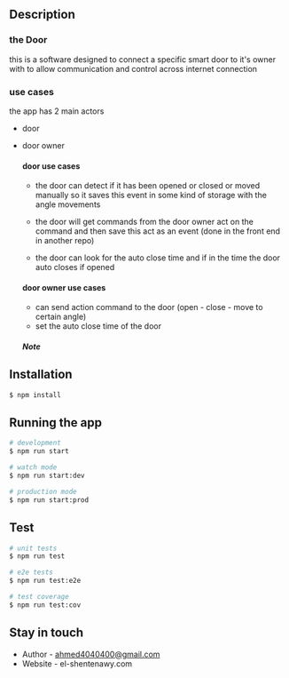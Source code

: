 <!-- <p align="center">
  <a href="http://nestjs.com/" target="blank"><img src="https://nestjs.com/img/logo-small.svg" width="200" alt="Nest Logo" /></a>
</p> -->

## Description

### the Door

this is a software designed to connect a specific smart door
to it's owner with to allow communication and control across internet connection

### use cases

the app has 2 main actors

- door
- door owner

  #### door use cases

  - the door can detect if it has been opened or closed or moved manually so it saves this event in some kind of storage with the angle movements

  - the door will get commands from the door owner act on the command
    and then save this act as an event (done in the front end in another repo)

  - the door can look for the auto close time and if in the time the door
    auto closes if opened

  #### door owner use cases

  - can send action command to the door (open - close - move to certain angle)
  - set the auto close time of the door

  ##### Note

## Installation

```bash
$ npm install
```

## Running the app

```bash
# development
$ npm run start

# watch mode
$ npm run start:dev

# production mode
$ npm run start:prod
```

## Test

```bash
# unit tests
$ npm run test

# e2e tests
$ npm run test:e2e

# test coverage
$ npm run test:cov
```

## Stay in touch

- Author - ahmed4040400@gmail.com
- Website - el-shentenawy.com
